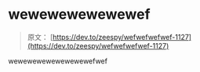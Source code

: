 # wewewewewewewef

> 原文： [https://dev.to/zeespy/wefwefwefwef-1127](https://dev.to/zeespy/wefwefwefwef-1127)

wewewewewewewewewefwef